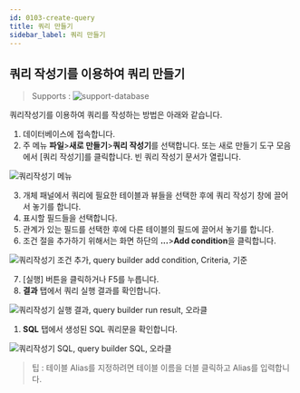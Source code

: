 ```yaml
---
id: 0103-create-query
title: 쿼리 만들기
sidebar_label: 쿼리 만들기
---
```


## 쿼리 작성기를 이용하여 쿼리 만들기
> Supports :
> ![support-database](<http://www.sqlgate.com/docs-badge/oracle,mysql,mariadb,postgresql,sqlserver,db2,tibero>)

쿼리작성기를 이용하여 쿼리를 작성하는 방법은 아래와 같습니다.

1. 데이터베이스에 접속합니다.
2. 주 메뉴 **파일**>**새로 만들기**>**쿼리 작성기**를 선택합니다. 또는 새로 만들기 도구 모음에서 [쿼리 작성기]를 클릭합니다. 빈 쿼리 작성기 문서가 열립니다.

![쿼리작성기 메뉴](https://s3.ap-northeast-2.amazonaws.com/sqlgate-resource/captures/query-editor/query-builder-menu-ko.png)

3. 개체 패널에서 쿼리에 필요한 테이블과 뷰들을 선택한 후에 쿼리 작성기 창에 끌어서 놓기를 합니다.
4. 표시할 필드들을 선택합니다.
5. 관계가 있는 필드를 선택한 후에 다른 테이블의 필드에 끌어서 놓기를 합니다.
6. 조건 절을 추가하기 위해서는 화면 하단의 **...**>**Add condition**을 클릭합니다.

![쿼리작성기 조건 추가, query builder add condition, Criteria, 기준](https://s3.ap-northeast-2.amazonaws.com/sqlgate-resource/captures/query-editor/query-builder-add-condition-ko.png)

7. [실행] 버튼을 클릭하거나 F5를 누릅니다.
8. **결과** 탭에서 쿼리 실행 결과를 확인합니다.

![쿼리작성기 실행 결과, query builder run result, 오라클](https://s3.ap-northeast-2.amazonaws.com/sqlgate-resource/captures/query-editor/query-builder-result-ko.png)

1. **SQL** 탭에서 생성된 SQL 쿼리문을 확인합니다.

![쿼리작성기 SQL, query builder SQL, 오라클](https://s3.ap-northeast-2.amazonaws.com/sqlgate-resource/captures/query-editor/query-builder-SQL-ko.png)

> 팁 : 테이블 Alias를 지정하려면 테이블 이름을 더블 클릭하고 Alias를 입력합니다.
